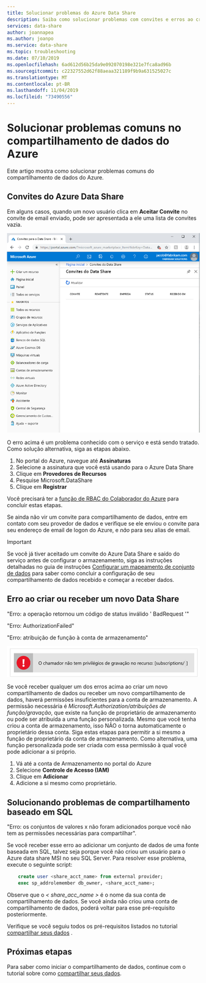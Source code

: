 ```yaml
---
title: Solucionar problemas do Azure Data Share
description: Saiba como solucionar problemas com convites e erros ao criar ou receber compartilhamentos de dados com o compartilhamento de dados do Azure.
services: data-share
author: joannapea
ms.author: joanpo
ms.service: data-share
ms.topic: troubleshooting
ms.date: 07/10/2019
ms.openlocfilehash: 6ad612d56b25da9e092070198e321e7fca8ad96b
ms.sourcegitcommit: c22327552d62f88aeaa321189f9b9a631525027c
ms.translationtype: MT
ms.contentlocale: pt-BR
ms.lasthandoff: 11/04/2019
ms.locfileid: "73490556"
---
```

# <a name="troubleshoot-common-issues-in-azure-data-share"></a>Solucionar problemas comuns no compartilhamento de dados do Azure 

Este artigo mostra como solucionar problemas comuns do compartilhamento de dados do Azure. 

## <a name="azure-data-share-invitations"></a>Convites do Azure Data Share 

Em alguns casos, quando um novo usuário clica em **Aceitar Convite** no convite de email enviado, pode ser apresentada a ele uma lista de convites vazia. 

![Nenhum convite](media/no-invites.png)

O erro acima é um problema conhecido com o serviço e está sendo tratado. Como solução alternativa, siga as etapas abaixo. 

1. No portal do Azure, navegue até **Assinaturas**
1. Selecione a assinatura que você está usando para o Azure Data Share
1. Clique em **Provedores de Recursos**
1. Pesquise Microsoft.DataShare
1. Clique em **Registrar**

Você precisará ter a [função de RBAC do Colaborador do Azure](https://docs.microsoft.com/azure/role-based-access-control/built-in-roles#contributor) para concluir estas etapas. 

Se ainda não vir um convite para compartilhamento de dados, entre em contato com seu provedor de dados e verifique se ele enviou o convite para seu endereço de email de logon do Azure, e *não* para seu alias de email. 

> [!IMPORTANT]
> Se você já tiver aceitado um convite do Azure Data Share e saído do serviço antes de configurar o armazenamento, siga as instruções detalhadas no guia de instruções [Configurar um mapeamento de conjunto de dados](how-to-configure-mapping.md) para saber como concluir a configuração de seu compartilhamento de dados recebido e começar a receber dados. 

## <a name="error-when-creating-or-receiving-a-new-data-share"></a>Erro ao criar ou receber um novo Data Share

"Erro: a operação retornou um código de status inválido ' BadRequest '"

"Erro: AuthorizationFailed"

"Erro: atribuição de função à conta de armazenamento"

![Erro de privilégio](media/error-write-privilege.png)

Se você receber qualquer um dos erros acima ao criar um novo compartilhamento de dados ou receber um novo compartilhamento de dados, haverá permissões insuficientes para a conta de armazenamento. A permissão necessária é *Microsoft.Authorization/atribuições de função/gravação*, que existe na função de proprietário de armazenamento ou pode ser atribuída a uma função personalizada. Mesmo que você tenha criou a conta de armazenamento, isso NÃO o torna automaticamente o proprietário dessa conta. Siga estas etapas para permitir a si mesmo a função de proprietário da conta de armazenamento. Como alternativa, uma função personalizada pode ser criada com essa permissão à qual você pode adicionar a si próprio.  

1. Vá até a conta de Armazenamento no portal do Azure
1. Selecione **Controle de Acesso (IAM)**
1. Clique em **Adicionar**
1. Adicione a si mesmo como proprietário.

## <a name="troubleshooting-sql-based-sharing"></a>Solucionando problemas de compartilhamento baseado em SQL

"Erro: os conjuntos de valores x não foram adicionados porque você não tem as permissões necessárias para compartilhar".

Se você receber esse erro ao adicionar um conjunto de dados de uma fonte baseada em SQL, talvez seja porque você não criou um usuário para o Azure data share MSI no seu SQL Server.  Para resolver esse problema, execute o seguinte script:

```sql
    create user <share_acct_name> from external provider;     
    exec sp_addrolemember db_owner, <share_acct_name>; 
```      
Observe que o *< share_acc_name >* é o nome da sua conta de compartilhamento de dados. Se você ainda não criou uma conta de compartilhamento de dados, poderá voltar para esse pré-requisito posteriormente.         

Verifique se você seguiu todos os pré-requisitos listados no tutorial [compartilhar seus dados](share-your-data.md) .

## <a name="next-steps"></a>Próximas etapas

Para saber como iniciar o compartilhamento de dados, continue com o tutorial sobre como [compartilhar seus dados](share-your-data.md).


